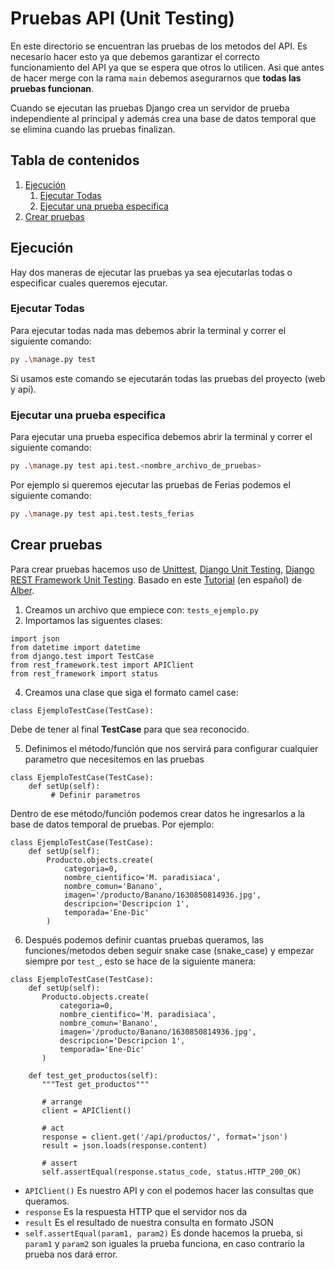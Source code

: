 # Pruebas API (Unit Testing)

En este directorio se encuentran las pruebas de los metodos del API. Es necesario hacer esto ya que debemos garantizar el correcto funcionamiento del API ya que se espera que otros lo utilicen. Asi que antes de hacer merge con la rama `main` debemos asegurarnos que **todas las pruebas funcionan**.

Cuando se ejecutan las pruebas Django crea un servidor de prueba independiente al principal y además crea una base de datos temporal que se elimina cuando las pruebas finalizan. 

## Tabla de contenidos

1. [Ejecución](#ejecucion)
    1. [Ejecutar Todas](#ejecucion-todas)
    2. [Ejecutar una prueba especifica](#ejecucion-especifica)
2. [Crear pruebas](#crear)

<a name="ejecucion"></a>
## Ejecución 
Hay dos maneras de ejecutar las pruebas ya sea ejecutarlas todas o especificar cuales queremos ejecutar.

<a name="ejecucion-todas"></a>
### Ejecutar Todas

Para ejecutar todas nada mas debemos abrir la terminal y correr el siguiente comando:

```sh
py .\manage.py test 
```
Si usamos este comando se ejecutarán todas las pruebas del proyecto (web y api).

<a name="ejecucion-especifica"></a>
### Ejecutar una prueba especifica

Para ejecutar una prueba especifica debemos abrir la terminal y correr el siguiente comando:

```sh
py .\manage.py test api.test.<nombre_archivo_de_pruebas>
```

Por ejemplo si queremos ejecutar las pruebas de Ferias podemos el siguiente comando:
```sh
py .\manage.py test api.test.tests_ferias
```

<a name="crear"></a>
## Crear pruebas

Para crear pruebas hacemos uso de [Unittest], [Django Unit Testing], [Django REST Framework Unit Testing]. Basado en este [Tutorial] (en español) de [Alber].

1. Creamos un archivo que empiece con: ```tests_ejemplo.py```
2. Importamos las siguentes clases:
```
import json
from datetime import datetime
from django.test import TestCase
from rest_framework.test import APIClient
from rest_framework import status
```
4. Creamos una clase que siga el formato camel case: 
 ```
 class EjemploTestCase(TestCase): 
 
 ```
Debe de tener al final **TestCase** para que sea reconocido.

5. Definimos el método/función que nos servirá para configurar cualquier parametro que necesitemos en las pruebas
 ```
 class EjemploTestCase(TestCase): 
     def setUp(self):
          # Definir parametros
 ```

Dentro de ese método/función podemos crear datos he ingresarlos a la base de datos temporal de pruebas. Por ejemplo:
```
class EjemploTestCase(TestCase):
    def setUp(self):
        Producto.objects.create(
            categoria=0,
            nombre_cientifico='M. paradisiaca',
            nombre_comun='Banano',
            imagen='/producto/Banano/1630850814936.jpg',
            descripcion='Descripcion 1',
            temporada='Ene-Dic'
        )
 ```
6. Después podemos definir cuantas pruebas queramos, las funciones/metodos deben seguir snake case (snake_case) y empezar siempre por ```test_```, esto se hace de la siguiente manera: 

 ```
 class EjemploTestCase(TestCase): 
     def setUp(self):
        Producto.objects.create(
            categoria=0,
            nombre_cientifico='M. paradisiaca',
            nombre_comun='Banano',
            imagen='/producto/Banano/1630850814936.jpg',
            descripcion='Descripcion 1',
            temporada='Ene-Dic'
        )
          
     def test_get_productos(self):
        """Test get_productos"""

        # arrange
        client = APIClient()

        # act
        response = client.get('/api/productos/', format='json')
        result = json.loads(response.content)
        
        # assert
        self.assertEqual(response.status_code, status.HTTP_200_OK)
 ```
- ```APIClient()``` Es nuestro API y con el podemos hacer las consultas que queramos.
- ```response``` Es la respuesta HTTP que el servidor nos da
- ```result``` Es el resultado de nuestra consulta en formato JSON
- ```self.assertEqual(param1, param2)``` Es donde hacemos la prueba, si ```param1``` y ```param2``` son iguales la prueba funciona, en caso contrario la prueba nos dará error.


[Unittest]: https://docs.python.org/3/library/unittest.html
[Django Unit Testing]: https://docs.djangoproject.com/en/3.2/internals/contributing/writing-code/unit-tests/
[Django REST Framework Unit Testing]: https://www.django-rest-framework.org/api-guide/testing/
[Tutorial]: https://web.archive.org/web/20210417151056/https://cosasdedevs.com/posts/unittest-con-django-rest-fraework/
[Alber]: https://github.com/albertorc87